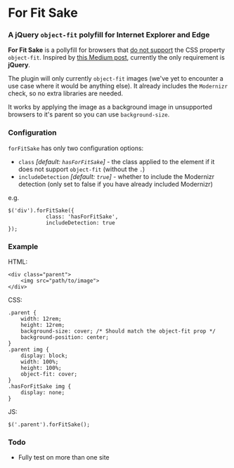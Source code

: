 # For Fit Sake

### A jQuery `object-fit` polyfill for Internet Explorer and Edge

**For Fit Sake** is a pollyfill for browsers that [do not support](http://caniuse.com/#feat=object-fit) the CSS property `object-fit`. Inspired by [this Medium post](https://medium.com/@primozcigler/neat-trick-for-css-object-fit-fallback-on-edge-and-other-browsers-afbc53bbb2c3), currently the only requirement is **jQuery**.

The plugin will only currently `object-fit` images (we've yet to encounter a use case where it would be anything else). It already includes the `Modernizr` check, so no extra libraries are needed.

It works by applying the image as a background image in unsupported browsers to it's parent so you can use `background-size`. 

### Configuration

`forFitSake` has only two configuration options:

- `class` _[default: `hasForFitSake`]_ - the class applied to the element if it does not support `object-fit` (without the `.`)
- `includeDetection` _[default: `true`]_ - whether to include the Modernizr detection (only set to false if you have already included Modernizr)

e.g.

```
$('div').forFitSake({
			class: 'hasForFitSake',
			includeDetection: true
});
```

### Example

HTML:

```
<div class="parent">
	<img src="path/to/image">
</div>
```

CSS:

```
.parent {
	width: 12rem;
	height: 12rem;
	background-size: cover; /* Should match the object-fit prop */
	background-position: center;
}
.parent img {
	display: block;
	width: 100%;
	height: 100%;
	object-fit: cover;
}
.hasForFitSake img {
	display: none;
}
```

JS:

```
$('.parent').forFitSake();
```

### Todo

- Fully test on more than one site